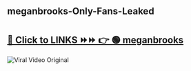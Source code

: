 
 ## meganbrooks-Only-Fans-Leaked

# <h2><a href="https://clipsfans.com/meganbrooks&ref=git">🔗 Click to LINKS ⏩⏩ 👉 🟢 meganbrooks </a></h2>

<a href="https://clipsfans.com/meganbrooks&ref=git" rel="nofollow" data-target="animated-image.originalLink"><img src="https://i.ibb.co.com/xMMVF88/686577567.gif" alt="Viral Video Original" style="max-width: 100%; display: inline-block;" data-target="animated-image.originalImage"></a>
